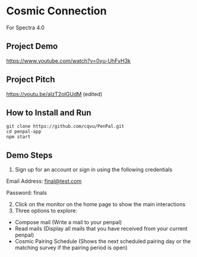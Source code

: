 # Cosmic Connection
For Spectra 4.0

## Project Demo
https://www.youtube.com/watch?v=0yu-UhFvH3k

## Project Pitch
https://youtu.be/aIzT2oIGUdM (edited) 

## How to Install and Run
```
git clone https://github.com/cqvu/PenPal.git
cd penpal-app
npm start
```

## Demo Steps
1. Sign up for an account or sign in using the following credentials

Email Address: final@test.com

Password: finals

2. Click on the monitor on the home page to show the main interactions
3. Three options to explore:
- Compose mail (Write a mail to your penpal)
- Read mails (Display all mails that you have received from your current penpal)
- Cosmic Pairing Schedule (Shows the next scheduled pairing day or the matching survey if the pairing period is open)
